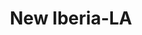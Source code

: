 ---
title: New Iberia-LA
slug: new-iberia-la
f_state:
- cms/state/louisiana.md
f_locations:
- cms/payday-loan/acadiana-check-advance-inc-827.md
- cms/payday-loan/advance-america-2803.md
- cms/payday-loan/advance-america-2810.md
- cms/payday-loan/american-check-cashers-4233.md
- cms/payday-loan/american-check-cashers-4236.md
- cms/payday-loan/american-check-cashers-4244.md
- cms/payday-loan/approved-cash-advance-4731.md
- cms/payday-loan/cash-express-llc-7508.md
- cms/payday-loan/cash-express-llc-7511.md
- cms/payday-loan/cash-express-llc-7512.md
- cms/payday-loan/cash-tyme-8914.md
- cms/payday-loan/check-into-cash-12812.md
- cms/payday-loan/check-into-cash-12824.md
- cms/payday-loan/check-into-cash-12825.md
- cms/payday-loan/check-into-cash-of-louisiana-13412.md
- cms/payday-loan/easy-money-16577.md
- cms/payday-loan/easy-money-emg-16637.md
- cms/payday-loan/easy-money-of-virginia-inc-16677.md
- cms/payday-loan/express-check-advance-17091.md
- cms/payday-loan/express-check-advance-17093.md
- cms/payday-loan/money-mart-21543.md
- cms/payday-loan/money-mart-21547.md
- cms/payday-loan/national-cash-advance-22710.md
- cms/payday-loan/smokers-choice-26512.md
- cms/payday-loan/smokers-choice-26513.md
- cms/payday-loan/th-e-check-cashing-store-27453.md
- cms/payday-loan/tv-profile-llc-27994.md
updated-on: '2024-05-30T13:41:28.615Z'
created-on: '2024-05-30T13:41:28.615Z'
published-on: '2024-05-30T13:54:32.469Z'
f_city: New Iberia
layout: '[city].html'
tags: city
---